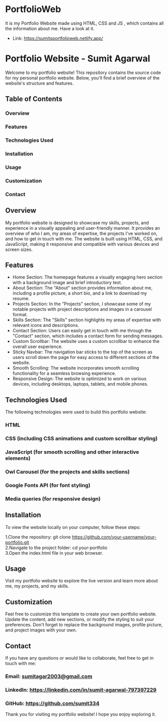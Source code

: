 # PortfolioWeb
It is my Portfolio Website made using HTML, CSS and JS , which contains all the information about me. Have a look at it.
* Link: https://sumitsportfolioweb.netlify.app/

# Portfolio Website - Sumit Agarwal
Welcome to my portfolio website! This repository contains the source code for my personal portfolio website. Below, you'll find a brief overview of the website's structure and features.

## Table of Contents
### Overview
### Features
### Technologies Used
### Installation
### Usage
### Customization
### Contact
## Overview
My portfolio website is designed to showcase my skills, projects, and experience in a visually appealing and user-friendly manner. It provides an overview of who I am, my areas of expertise, the projects I've worked on, and how to get in touch with me. The website is built using HTML, CSS, and JavaScript, making it responsive and compatible with various devices and screen sizes.

## Features
* Home Section: The homepage features a visually engaging hero section with a background image and brief introductory text.
* About Section: The "About" section provides information about me, including a profile picture, a short bio, and a link to download my resume.
* Projects Section: In the "Projects" section, I showcase some of my notable projects with project descriptions and images in a carousel format.
* Skills Section: The "Skills" section highlights my areas of expertise with relevant icons and descriptions.
* Contact Section: Users can easily get in touch with me through the "Contact" section, which includes a contact form for sending messages.
* Custom Scrollbar: The website uses a custom scrollbar to enhance the overall user experience.
* Sticky Navbar: The navigation bar sticks to the top of the screen as users scroll down the page for easy access to different sections of the website.
* Smooth Scrolling: The website incorporates smooth scrolling functionality for a seamless browsing experience.
* Responsive Design: The website is optimized to work on various devices, including desktops, laptops, tablets, and mobile phones.
## Technologies Used
The following technologies were used to build this portfolio website:  

### HTML
### CSS (including CSS animations and custom scrollbar styling)
### JavaScript (for smooth scrolling and other interactive elements)
### Owl Carousel (for the projects and skills sections)
### Google Fonts API (for font styling)
### Media queries (for responsive design)
## Installation
To view the website locally on your computer, follow these steps:  

1.Clone the repository: git clone https://github.com/your-username/your-portfolio.git  
2.Navigate to the project folder: cd your-portfolio  
3.Open the index.html file in your web browser.  
## Usage
Visit my portfolio website to explore the live version and learn more about me, my projects, and my skills.  

## Customization
Feel free to customize this template to create your own portfolio website. Update the content, add new sections, or modify the styling to suit your preferences. Don't forget to replace the background images, profile picture, and project images with your own.

## Contact
If you have any questions or would like to collaborate, feel free to get in touch with me:  

### Email: sumitagar2003@gmail.com
### LinkedIn: https://linkedin.com/in/sumit-agarwal-797397229
### GitHub: https://github.com/sumit334
Thank you for visiting my portfolio website! I hope you enjoy exploring it.
